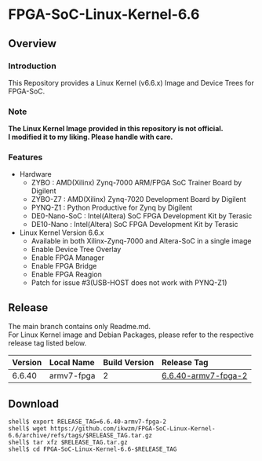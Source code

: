 FPGA-SoC-Linux-Kernel-6.6
====================================================================================

Overview
------------------------------------------------------------------------------------

### Introduction

This Repository provides a Linux Kernel (v6.6.x) Image and Device Trees for FPGA-SoC.

### Note

**The Linux Kernel Image provided in this repository is not official.**    
**I modified it to my liking. Please handle with care.**    

### Features

* Hardware
  + ZYBO    : AMD(Xilinx) Zynq-7000 ARM/FPGA SoC Trainer Board by Digilent
  + ZYBO-Z7 : AMD(Xilinx) Zynq-7020 Development Board by Digilent
  + PYNQ-Z1 : Python Productive for Zynq by Digilent
  + DE0-Nano-SoC : Intel(Altera) SoC FPGA Development Kit by Terasic
  + DE10-Nano    : Intel(Altera) SoC FPGA Development Kit by Terasic
* Linux Kernel Version 6.6.x
  + Available in both Xilinx-Zynq-7000 and Altera-SoC in a single image
  + Enable Device Tree Overlay
  + Enable FPGA Manager
  + Enable FPGA Bridge
  + Enable FPGA Reagion
  + Patch for issue #3(USB-HOST does not work with PYNQ-Z1)

Release
------------------------------------------------------------------------------------

The main branch contains only Readme.md.     
For Linux Kernel image and Debian Packages, please refer to the respective release tag listed below.

| Version  | Local Name          | Build Version | Release Tag          |
|:---------|:--------------------|:--------------|:---------------------|
| 6.6.40   | armv7-fpga          | 2             | [6.6.40-armv7-fpga-2](https://github.com/ikwzm/FPGA-SoC-Linux-Kernel-6.6/tree/6.6.40-armv7-fpga-2) |

Download
------------------------------------------------------------------------------------

```console
shell$ export RELEASE_TAG=6.6.40-armv7-fpga-2
shell$ wget https://github.com/ikwzm/FPGA-SoC-Linux-Kernel-6.6/archive/refs/tags/$RELEASE_TAG.tar.gz
shell$ tar xfz $RELEASE_TAG.tar.gz
shell$ cd FPGA-SoC-Linux-Kernel-6.6-$RELEASE_TAG
```
